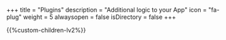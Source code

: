 +++
title = "Plugins"
description = "Additional logic to your App"
icon = "fa-plug"
weight = 5
alwaysopen = false
isDirectory = false
+++

{{%custom-children-lv2%}}